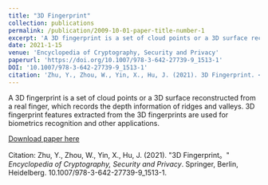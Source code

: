 ```yaml
---
title: "3D Fingerprint"
collection: publications
permalink: /publication/2009-10-01-paper-title-number-1
excerpt: 'A 3D fingerprint is a set of cloud points or a 3D surface reconstructed from a real finger, which records the depth information of ridges and valleys. 3D fingerprint features extracted from the 3D fingerprints are used for biometrics recognition and other applications.'
date: 2021-1-15
venue: 'Encyclopedia of Cryptography, Security and Privacy'
paperurl: 'https://doi.org/10.1007/978-3-642-27739-9_1513-1'
DOI: '10.1007/978-3-642-27739-9_1513-1'
citation: 'Zhu, Y., Zhou, W., Yin, X., Hu, J. (2021). 3D Fingerprint. <i>Encyclopedia of Cryptography, Security and Privacy</i>. Springer, Berlin, Heidelberg. 10.1007/978-3-642-27739-9_1513-1.'
---
```

A 3D fingerprint is a set of cloud points or a 3D surface reconstructed from a real finger, which records the depth information of ridges and valleys. 3D fingerprint features extracted from the 3D fingerprints are used for biometrics recognition and other applications.

[Download paper here](https://HubYZ.github.io/files/3D_Fingerprint.pdf)

Citation: Zhu, Y., Zhou, W., Yin, X., Hu, J. (2021). "3D Fingerprint。" <i>Encyclopedia of Cryptography, Security and Privacy</i>. Springer, Berlin, Heidelberg. 10.1007/978-3-642-27739-9_1513-1.
